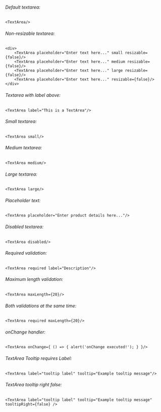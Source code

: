 ###### Default textarea:

    <TextArea/>

###### Non-resizable textarea:

	<div>
	    <TextArea placeholder="Enter text here..." small resizable={false}/>
	    <TextArea placeholder="Enter text here..." medium resizable={false}/>
	    <TextArea placeholder="Enter text here..." large resizable={false}/>
	    <TextArea placeholder="Enter text here..." resizable={false}/>
    </div>

###### Textarea with label above:

    <TextArea label="This is a TextArea"/>

###### Small textarea:

    <TextArea small/>

###### Medium textarea:

    <TextArea medium/>

###### Large textarea:

    <TextArea large/>

###### Placeholder text:

    <TextArea placeholder="Enter product details here..."/>

###### Disabled textarea:

    <TextArea disabled/>

###### Required validation:

    <TextArea required label="Description"/>

###### Maximum length validation:

    <TextArea maxLength={20}/>

###### Both validations at the same time:

    <TextArea required maxLength={20}/>

###### onChange handler:

    <TextArea onChange={ () => { alert('onChange executed!'); } }/>

###### TextArea Tooltip requires Label:

    <TextArea label="tooltip label" tooltip="Example tooltip message"/>
    
###### TextArea tooltip right false:

    <TextArea label="tooltip label" tooltip="Example tooltip message" tooltipRight={false} />
